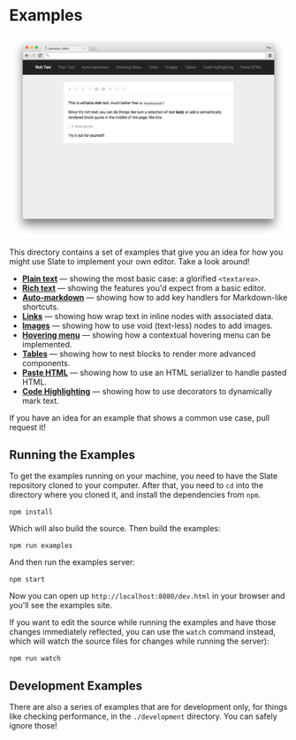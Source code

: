 
# Examples

![](../docs/images/preview.png)

This directory contains a set of examples that give you an idea for how you might use Slate to implement your own editor. Take a look around!

- [**Plain text**](./plain-text) — showing the most basic case: a glorified `<textarea>`.
- [**Rich text**](./rich-text) — showing the features you'd expect from a basic editor.
- [**Auto-markdown**](./auto-markdown) — showing how to add key handlers for Markdown-like shortcuts.
- [**Links**](./links) — showing how wrap text in inline nodes with associated data.
- [**Images**](./images) — showing how to use void (text-less) nodes to add images.
- [**Hovering menu**](./hovering-menu) — showing how a contextual hovering menu can be implemented.
- [**Tables**](./tables) — showing how to nest blocks to render more advanced components.
- [**Paste HTML**](./paste-html) — showing how to use an HTML serializer to handle pasted HTML.
- [**Code Highlighting**](./code-highlighting) — showing how to use decorators to dynamically mark text.

If you have an idea for an example that shows a common use case, pull request it!


## Running the Examples

To get the examples running on your machine, you need to have the Slate repository cloned to your computer. After that, you need to `cd` into the directory where you cloned it, and install the dependencies from `npm`.

```
npm install
```

Which will also build the source. Then build the examples:

```
npm run examples
```

And then run the examples server:

```
npm start
```

Now you can open up `http://localhost:8080/dev.html` in your browser and you'll see the examples site.

If you want to edit the source while running the examples and have those changes immediately reflected, you can use the `watch` command instead, which will watch the source files for changes while running the server):

```
npm run watch
```


## Development Examples

There are also a series of examples that are for development only, for things like checking performance, in the `./development` directory. You can safely ignore those!
